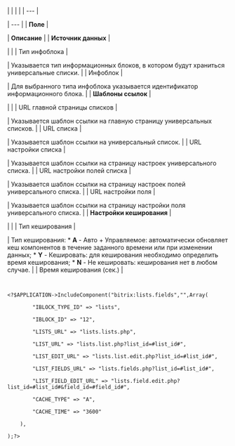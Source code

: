|  |  |  |
| --- |

| --- |
| **Поле** |

| **Описание** |
| **Источник данных** |

| |
| Тип инфоблока |

| Указывается тип информационных блоков, в котором будут храниться универсальные списки. |
| Инфоблок |

| Для выбранного типа инфоблока указывается идентификатор информационного блока. |
| **Шаблоны ссылок** |

| |
| URL главной страницы списков |

| Указывается шаблон ссылки на главную страницу универсальных списков. |
| URL списка |

| Указывается шаблон ссылки на универсальный список. |
| URL настройки списка |

| Указывается шаблон ссылки на страницу настроек универсального списка. |
| URL настройки полей списка |

| Указывается шаблон ссылки на страницу настроек полей универсального списка. |
| URL настройки поля |

| Указывается шаблон ссылки на страницу настройки поля универсального списка. |
| **Настройки кеширования** |

| |
| Тип кеширования |

| Тип кеширования:  * **A** - Авто + Управляемое: автоматически обновляет кеш компонентов в течение заданного времени или при изменении данных; * **Y** - Кешировать: для кеширования необходимо определить время кеширования; * **N** - Не кешировать: кеширования нет в любом случае. |
| Время кеширования (сек.) |

```


<?$APPLICATION->IncludeComponent("bitrix:lists.fields","",Array(

		"IBLOCK_TYPE_ID" => "lists",

		"IBLOCK_ID" => "12",

		"LISTS_URL" => "lists.lists.php",

		"LIST_URL" => "lists.list.php?list_id=#list_id#",

		"LIST_EDIT_URL" => "lists.list.edit.php?list_id=#list_id#",

		"LIST_FIELDS_URL" => "lists.fields.php?list_id=#list_id#",

		"LIST_FIELD_EDIT_URL" => "lists.field.edit.php?list_id=#list_id#&field_id=#field_id#",

		"CACHE_TYPE" => "A",

		"CACHE_TIME" => "3600"

	),

);?>


```